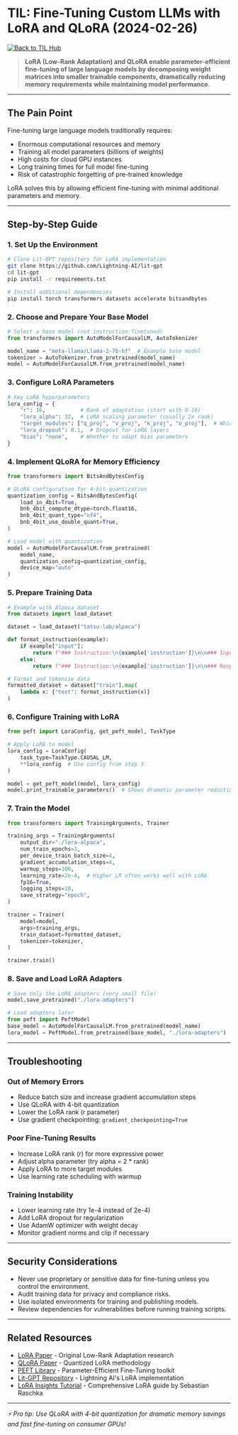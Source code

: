 # TIL: Fine-Tuning Custom LLMs with LoRA and QLoRA (2024-02-26)

[![Back to TIL Hub](https://img.shields.io/badge/←%20Back%20to-TIL%20Hub-blue?style=for-the-badge)](README.md)

> **LoRA (Low-Rank Adaptation) and QLoRA enable parameter-efficient fine-tuning of large language models by decomposing weight matrices into smaller trainable components, dramatically reducing memory requirements while maintaining model performance.**

---

## The Pain Point

Fine-tuning large language models traditionally requires:

- Enormous computational resources and memory
- Training all model parameters (billions of weights)
- High costs for cloud GPU instances
- Long training times for full model fine-tuning
- Risk of catastrophic forgetting of pre-trained knowledge

LoRA solves this by allowing efficient fine-tuning with minimal additional parameters and memory.

---

## Step-by-Step Guide

### 1. Set Up the Environment

```bash
# Clone Lit-GPT repository for LoRA implementation
git clone https://github.com/Lightning-AI/lit-gpt
cd lit-gpt
pip install -r requirements.txt

# Install additional dependencies
pip install torch transformers datasets accelerate bitsandbytes
```

### 2. Choose and Prepare Your Base Model

```python
# Select a base model (not instruction-finetuned)
from transformers import AutoModelForCausalLM, AutoTokenizer

model_name = "meta-llama/Llama-2-7b-hf"  # Example base model
tokenizer = AutoTokenizer.from_pretrained(model_name)
model = AutoModelForCausalLM.from_pretrained(model_name)
```

### 3. Configure LoRA Parameters

```python
# Key LoRA hyperparameters
lora_config = {
    "r": 16,           # Rank of adaptation (start with 8-16)
    "lora_alpha": 32,  # LoRA scaling parameter (usually 2x rank)
    "target_modules": ["q_proj", "v_proj", "k_proj", "o_proj"],  # Which layers to adapt
    "lora_dropout": 0.1,  # Dropout for LoRA layers
    "bias": "none",    # Whether to adapt bias parameters
}
```

### 4. Implement QLoRA for Memory Efficiency

```python
from transformers import BitsAndBytesConfig

# QLoRA configuration for 4-bit quantization
quantization_config = BitsAndBytesConfig(
    load_in_4bit=True,
    bnb_4bit_compute_dtype=torch.float16,
    bnb_4bit_quant_type="nf4",
    bnb_4bit_use_double_quant=True,
)

# Load model with quantization
model = AutoModelForCausalLM.from_pretrained(
    model_name,
    quantization_config=quantization_config,
    device_map="auto"
)
```

### 5. Prepare Training Data

```python
# Example with Alpaca dataset
from datasets import load_dataset

dataset = load_dataset("tatsu-lab/alpaca")

def format_instruction(example):
    if example["input"]:
        return f"### Instruction:\n{example['instruction']}\n\n### Input:\n{example['input']}\n\n### Response:\n{example['output']}"
    else:
        return f"### Instruction:\n{example['instruction']}\n\n### Response:\n{example['output']}"

# Format and tokenize data
formatted_dataset = dataset["train"].map(
    lambda x: {"text": format_instruction(x)}
)
```

### 6. Configure Training with LoRA

```python
from peft import LoraConfig, get_peft_model, TaskType

# Apply LoRA to model
lora_config = LoraConfig(
    task_type=TaskType.CAUSAL_LM,
    **lora_config  # Use config from step 3
)

model = get_peft_model(model, lora_config)
model.print_trainable_parameters()  # Shows dramatic parameter reduction
```

### 7. Train the Model

```python
from transformers import TrainingArguments, Trainer

training_args = TrainingArguments(
    output_dir="./lora-alpaca",
    num_train_epochs=3,
    per_device_train_batch_size=4,
    gradient_accumulation_steps=4,
    warmup_steps=100,
    learning_rate=2e-4,  # Higher LR often works well with LoRA
    fp16=True,
    logging_steps=10,
    save_strategy="epoch",
)

trainer = Trainer(
    model=model,
    args=training_args,
    train_dataset=formatted_dataset,
    tokenizer=tokenizer,
)

trainer.train()
```

### 8. Save and Load LoRA Adapters

```python
# Save only the LoRA adapters (very small file)
model.save_pretrained("./lora-adapters")

# Load adapters later
from peft import PeftModel
base_model = AutoModelForCausalLM.from_pretrained(model_name)
lora_model = PeftModel.from_pretrained(base_model, "./lora-adapters")
```

---

## Troubleshooting

### Out of Memory Errors

- Reduce batch size and increase gradient accumulation steps
- Use QLoRA with 4-bit quantization
- Lower the LoRA rank (r parameter)
- Use gradient checkpointing: `gradient_checkpointing=True`

### Poor Fine-Tuning Results

- Increase LoRA rank (r) for more expressive power
- Adjust alpha parameter (try alpha = 2 * rank)
- Apply LoRA to more target modules
- Use learning rate scheduling with warmup

### Training Instability

- Lower learning rate (try 1e-4 instead of 2e-4)
- Add LoRA dropout for regularization
- Use AdamW optimizer with weight decay
- Monitor gradient norms and clip if necessary

---

## Security Considerations

- Never use proprietary or sensitive data for fine-tuning unless you control the environment.
- Audit training data for privacy and compliance risks.
- Use isolated environments for training and publishing models.
- Review dependencies for vulnerabilities before running training scripts.

---

## Related Resources

- [LoRA Paper](https://arxiv.org/abs/2106.09685) - Original Low-Rank Adaptation research
- [QLoRA Paper](https://arxiv.org/abs/2305.14314) - Quantized LoRA methodology
- [PEFT Library](https://github.com/huggingface/peft) - Parameter-Efficient Fine-Tuning toolkit
- [Lit-GPT Repository](https://github.com/Lightning-AI/lit-gpt) - Lightning AI's LoRA implementation
- [LoRA Insights Tutorial](https://lightning.ai/pages/community/lora-insights/) - Comprehensive LoRA guide by Sebastian Raschka

---

*⚡ Pro tip: Use QLoRA with 4-bit quantization for dramatic memory savings and fast fine-tuning on consumer GPUs!*

